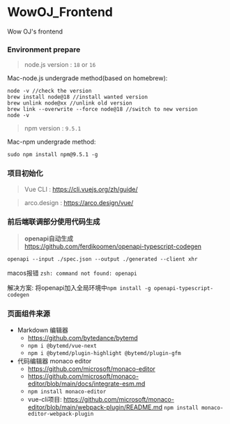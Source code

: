 # WowOJ_Frontend

Wow OJ's frontend

### Environment prepare

> node.js version : `18` or `16`

Mac-node.js undergrade method(based on homebrew):

```
node -v //check the version
brew install node@18 //install wanted version
brew unlink node@xx //unlink old version
brew link --overwrite --force node@18 //switch to new version
node -v
```

> npm version : `9.5.1`

Mac-npm undergrade method:

```
sudo npm install npm@9.5.1 -g
```

### 项目初始化
> Vue CLI : https://cli.vuejs.org/zh/guide/

> arco.design : https://arco.design/vue/

### 前后端联调部分使用代码生成
> **openapi自动生成**  
> https://github.com/ferdikoomen/openapi-typescript-codegen

```
openapi --input ./spec.json --output ./generated --client xhr
```

macos报错 `zsh: command not found: openapi`

解决方案: 将openapi加入全局环境中`npm install -g openapi-typescript-codegen`

### 页面组件来源
* Markdown 编辑器
  * https://github.com/bytedance/bytemd
  * `npm i @bytemd/vue-next`
  * `npm i @bytemd/plugin-highlight @bytemd/plugin-gfm`
* 代码编辑器 monaco editor
  * https://github.com/microsoft/monaco-editor
  * https://github.com/microsoft/monaco-editor/blob/main/docs/integrate-esm.md
  * `npm install monaco-editor`
  * vue-cli项目: https://github.com/microsoft/monaco-editor/blob/main/webpack-plugin/README.md `npm install monaco-editor-webpack-plugin`